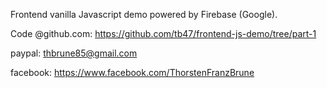 Frontend vanilla Javascript demo powered by Firebase (Google).

Code @github.com:
https://github.com/tb47/frontend-js-demo/tree/part-1

paypal:
thbrune85@gmail.com

facebook:
https://www.facebook.com/ThorstenFranzBrune
